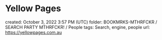 # Yellow Pages

created: October 3, 2022 3:57 PM (UTC)
folder: BOOKMRKS-MTHRFCKR / SEARCH PARTY MTHRFCKR! / People
tags: Search, engine, people
url: https://yellowpages.com.au